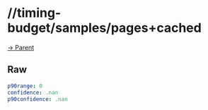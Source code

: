 
# //timing-budget/samples/pages+cached

[→ Parent](../..)


## Raw


```yaml
p90range: 0
confidence: .nan
p90confidence: .nan

```

